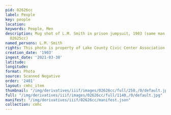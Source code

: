 ```yaml
---
pid: 02626cc
label: People
key: people
location: 
keywords: People, Men
description: Mug shot of L.M. Smith in prison jumpsuit, 1903 (same man in picture
  02625cc)
named_persons: L.M. Smith
rights: This photo is property of Lake County Civic Center Association.
creation_date: '1903'
ingest_date: '2021-03-30'
latitude: 
longitude: 
format: Photo
source: Scanned Negative
order: '2401'
layout: cmhc_item
thumbnail: "/img/derivatives/iiif/images/02626cc/full/250,/0/default.jpg"
full: "/img/derivatives/iiif/images/02626cc/full/1140,/0/default.jpg"
manifest: "/img/derivatives/iiif/02626cc/manifest.json"
collection: cmhc
---
```


